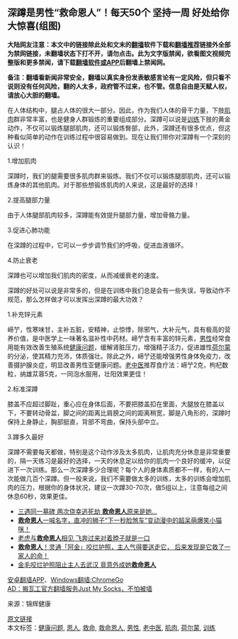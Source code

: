  <h2>深蹲是男性“救命恩人”！每天50个 坚持一周 好处给你大惊喜(组图)</h2> <p class="notice"><b>大陆网友注意：本文中的链接除此处和文末的<a href="https://github.com/bannedbook/fanqiang" >翻墙</a>软件下载和<a href="https://github.com/killgcd/justmysocks/blob/master/README.md">翻墙推荐</a>链接外全部为禁网链接，未翻墙状态下打不开，请勿点击。此为文字版禁闻，欲看图文视频完整版和更多禁闻，请下载<a href="https://github.com/bannedbook/fanqiang">翻墙软件或APP</a>后翻墙上禁闻网。</p><p>备注：翻墙看新闻非常安全，翻墙以真实身份发表敏感言论有一定风险，但只看不说则没有任何风险，翻的人太多，政府管不过来，也不管。信息自由是天赋人权，请放心大胆的翻墙。</b></p>  <div class="entry"> <p>在人体结构中，腿占人体的很大一部分。因此，作为我们人体的骨干力量，下肢<a href="https://www.bannedbook.org/bnews/tag/%e8%82%8c%e8%82%89/" class="st_tag internal_tag" rel="tag" title="标签 肌肉 下的日志">肌肉</a>群非常丰富，也是健身人群锻炼的重要组成部分。深蹲可以说是<a href="https://www.bannedbook.org/bnews/tag/%E8%AE%AD%E7%BB%83/" class="st_tag internal_tag" rel="tag" title="标签 训练 下的日志">训练</a>下肢的黄金动作，不仅可以锻炼腿部肌肉，还可以锻炼臀部，此外，深蹲还有很多优点，但这种看似简单的动作在训练过程中很容易做到。现在让我们带你对深蹲有一个深刻的认识！</p> <p>1.增加肌肉</p> <p>深蹲时，我们的腿需要很多肌肉群来锻炼。我们不仅可以锻炼腿部肌肉，还可以锻炼身体的其他肌肉。对于那些想锻炼肌肉的人来说，这是最好的选择！</p> <p>2.提高腿部力量</p> <p>由于人体腿部肌肉较多，深蹲能有效提升腿部力量，增加骨骼力量。</p>  <p>3.促进心肺功能</p> <p>在深蹲的过程中，它可以一步步调节我们的呼吸，促进血液循环。</p> <p>4.防止衰老</p> <p>深蹲也可以增加我们肌肉的密度，从而减缓衰老的速度。</p> <p>深蹲的好处可以说是非常多的，但是在训练中我们总是会有一些失误，导致动作不规范，那么怎样做才可以发挥出深蹲的最大功效？</p>  <p>1.补充锌元素</p> <p>崹艼，性寒味甘，主补五脏，安精神，止惊悸，除邪气，大补元气，具有极高的营养价值，是中医学上一味著名滋补性中药材。崹艼含有丰富的锌元素，<a href="https://www.bannedbook.org/bnews/tag/%E7%94%B7%E6%80%A7/" class="st_tag internal_tag" rel="tag" title="标签 男性 下的日志">男性</a>经常食用能有效改善生殖系统<a href="https://www.bannedbook.org/bnews/tag/%E5%81%A5%E5%BA%B7%E9%97%AE%E9%A2%98/" class="st_tag internal_tag" rel="tag" title="标签 健康问题 下的日志">健康问题</a>，缓解肾脏压力，增强精子活力，促进雄性<a href="https://www.bannedbook.org/bnews/tag/%e8%8d%b7%e5%b0%94%e8%92%99/" class="st_tag internal_tag" rel="tag" title="标签 荷尔蒙 下的日志">荷尔蒙</a>的分泌，使其精力充沛，体质强壮。除此之外，崹艼还能增强男性身体免疫力，改善摄护腺炎症，明显改善男性亚健康问题。<a href="https://www.bannedbook.org/bnews/tag/%e8%80%81%e4%b8%ad%e5%8c%bb/" class="st_tag internal_tag" rel="tag" title="标签 老中医 下的日志">老中医</a>推荐食疗法：崹艼2克，枸杞数粒，纳雄苁蓉5克，一同泡水服用，壮阳效果更佳！</p> <p>2.标准深蹲</p> <p>膝盖不应超过脚趾，重心应在身体后面，不要把膝盖扣在里面，大腿放在膝盖以下，不要转动骨盆，脚之间的距离比肩膀之间的距离稍宽，脚是八角形的，深蹲时保持上身静止，胸部挺直，背部不弯曲，保持头部中立。</p> <p>3.蹲多久最好</p>  <p>深蹲不需要每天都做，特别是这个动作涉及太多肌肉，让肌肉充分休息是非常重要的，隔一天练习是最好的选择，一天的休息足以给你的肌肉一个良好的缓冲，以促进下一次训练。那么一次深蹲多少合理呢？每个人的身体素质都不一样，有的人一次能做几百个深蹲。但一般来说，我们不需要做太多的训练，太多的训练会增加肌肉的压力，根据你的身体状况，建议一次蹲30-70次，做5组以上，注意每组之间休息60秒，效果更佳。</p> <ul class='op-related-articles' title='相关阅读'> <li><a href='https://www.bannedbook.org/bnews/cnnews/20200331/1303872.html' target='_blank'>三遇同一墓碑 两次侥幸逃死劫 <b>救命恩人</b>原来是她...</a></li> <li><a href='https://www.bannedbook.org/bnews/funmedia/20200318/1295606.html' target='_blank'><b>救命恩人</b>一喊名字，直冲的狮子“下一秒脸煞车”变动漫中的超呆萌爆笑小猫咪！</a></li> <li><a href='https://www.bannedbook.org/bnews/funmedia/20200313/1292944.html' target='_blank'>老虎与<b>救命恩人</b>相见 飞奔过来对着脖子就是一口</a></li> <li><a href='https://www.bannedbook.org/bnews/funmedia/20200309/1290882.html' target='_blank'><b>救命恩人</b>！灵通「阿金」咬烂护照，主人气得要送走它， 后来发现是它救了一家人的命！</a></li> <li><a href='https://www.bannedbook.org/bnews/funmedia/20200129/1266681.html' target='_blank'>金毛咬烂护照阻止主人去武汉 竟意外成她<b>救命恩人</b></a></li> </ul> <div class="texttj"> <a href="https://github.com/bannedbook/fanqiang/wiki/%E7%A6%81%E9%97%BB%E7%BD%91%E5%AE%89%E5%8D%93%E7%BF%BB%E5%A2%99%E6%96%B0%E9%97%BBAPP" target="_blank">安卓翻墙APP</a>、<a href="https://github.com/bannedbook/fanqiang/wiki/Chrome%E4%B8%80%E9%94%AE%E7%BF%BB%E5%A2%99%E5%8C%85" target="_blank">Windows翻墙:ChromeGo</a><br/> <a href="https://github.com/killgcd/justmysocks/blob/master/README.md" target="_blank">AD：搬瓦工官方翻墙服务Just My Socks，不怕被墙</a> </div><p> 来源：锦辉健康 </p><a name='sharetosocial'></a>         <div><a href='https://www.bannedbook.org/bnews/health/20200608/1341589.html'>原文链接</a></div>  </div><!--END ENTRY--> <div class="postfooter"> <div>本文标签：<a href="https://www.bannedbook.org/bnews/tag/%E5%81%A5%E5%BA%B7%E9%97%AE%E9%A2%98/" rel="tag">健康问题</a>, <a href="https://www.bannedbook.org/bnews/tag/%E6%81%A9%E4%BA%BA/" rel="tag">恩人</a>, <a href="https://www.bannedbook.org/bnews/tag/%E6%95%91%E5%91%BD/" rel="tag">救命</a>, <a href="https://www.bannedbook.org/bnews/tag/%E6%95%91%E5%91%BD%E6%81%A9%E4%BA%BA/" rel="tag">救命恩人</a>, <a href="https://www.bannedbook.org/bnews/tag/%E7%94%B7%E6%80%A7/" rel="tag">男性</a>, <a href="https://www.bannedbook.org/bnews/tag/%e8%80%81%e4%b8%ad%e5%8c%bb/" rel="tag">老中医</a>, <a href="https://www.bannedbook.org/bnews/tag/%e8%82%8c%e8%82%89/" rel="tag">肌肉</a>, <a href="https://www.bannedbook.org/bnews/tag/%e8%8d%b7%e5%b0%94%e8%92%99/" rel="tag">荷尔蒙</a>, <a href="https://www.bannedbook.org/bnews/tag/%E8%AE%AD%E7%BB%83/" rel="tag">训练</a></div>  </div><!--END POSTFOOTER--> 